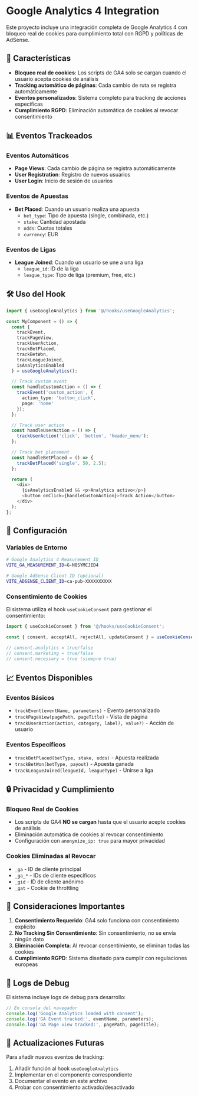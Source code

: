 # Google Analytics 4 Integration

Este proyecto incluye una integración completa de Google Analytics 4 con bloqueo real de cookies para cumplimiento total con RGPD y políticas de AdSense.

## 🚀 Características

- **Bloqueo real de cookies**: Los scripts de GA4 solo se cargan cuando el usuario acepta cookies de análisis
- **Tracking automático de páginas**: Cada cambio de ruta se registra automáticamente
- **Eventos personalizados**: Sistema completo para tracking de acciones específicas
- **Cumplimiento RGPD**: Eliminación automática de cookies al revocar consentimiento

## 📊 Eventos Trackeados

### Eventos Automáticos
- **Page Views**: Cada cambio de página se registra automáticamente
- **User Registration**: Registro de nuevos usuarios
- **User Login**: Inicio de sesión de usuarios

### Eventos de Apuestas
- **Bet Placed**: Cuando un usuario realiza una apuesta
  - `bet_type`: Tipo de apuesta (single, combinada, etc.)
  - `stake`: Cantidad apostada
  - `odds`: Cuotas totales
  - `currency`: EUR

### Eventos de Ligas
- **League Joined**: Cuando un usuario se une a una liga
  - `league_id`: ID de la liga
  - `league_type`: Tipo de liga (premium, free, etc.)

## 🛠️ Uso del Hook

```typescript
import { useGoogleAnalytics } from '@/hooks/useGoogleAnalytics';

const MyComponent = () => {
  const { 
    trackEvent, 
    trackPageView, 
    trackUserAction,
    trackBetPlaced,
    trackBetWon,
    trackLeagueJoined,
    isAnalyticsEnabled 
  } = useGoogleAnalytics();

  // Track custom event
  const handleCustomAction = () => {
    trackEvent('custom_action', {
      action_type: 'button_click',
      page: 'home'
    });
  };

  // Track user action
  const handleUserAction = () => {
    trackUserAction('click', 'button', 'header_menu');
  };

  // Track bet placement
  const handleBetPlaced = () => {
    trackBetPlaced('single', 50, 2.5);
  };

  return (
    <div>
      {isAnalyticsEnabled && <p>Analytics activo</p>}
      <button onClick={handleCustomAction}>Track Action</button>
    </div>
  );
};
```

## 🔧 Configuración

### Variables de Entorno
```bash
# Google Analytics 4 Measurement ID
VITE_GA_MEASUREMENT_ID=G-N8SYMCJED4

# Google AdSense Client ID (opcional)
VITE_ADSENSE_CLIENT_ID=ca-pub-XXXXXXXXXX
```

### Consentimiento de Cookies
El sistema utiliza el hook `useCookieConsent` para gestionar el consentimiento:

```typescript
import { useCookieConsent } from '@/hooks/useCookieConsent';

const { consent, acceptAll, rejectAll, updateConsent } = useCookieConsent();

// consent.analytics = true/false
// consent.marketing = true/false
// consent.necessary = true (siempre true)
```

## 📈 Eventos Disponibles

### Eventos Básicos
- `trackEvent(eventName, parameters)` - Evento personalizado
- `trackPageView(pagePath, pageTitle)` - Vista de página
- `trackUserAction(action, category, label?, value?)` - Acción de usuario

### Eventos Específicos
- `trackBetPlaced(betType, stake, odds)` - Apuesta realizada
- `trackBetWon(betType, payout)` - Apuesta ganada
- `trackLeagueJoined(leagueId, leagueType)` - Unirse a liga

## 🔒 Privacidad y Cumplimiento

### Bloqueo Real de Cookies
- Los scripts de GA4 **NO se cargan** hasta que el usuario acepte cookies de análisis
- Eliminación automática de cookies al revocar consentimiento
- Configuración con `anonymize_ip: true` para mayor privacidad

### Cookies Eliminadas al Revocar
- `_ga` - ID de cliente principal
- `_ga_*` - IDs de cliente específicos
- `_gid` - ID de cliente anónimo
- `_gat` - Cookie de throttling

## 🚨 Consideraciones Importantes

1. **Consentimiento Requerido**: GA4 solo funciona con consentimiento explícito
2. **No Tracking Sin Consentimiento**: Sin consentimiento, no se envía ningún dato
3. **Eliminación Completa**: Al revocar consentimiento, se eliminan todas las cookies
4. **Cumplimiento RGPD**: Sistema diseñado para cumplir con regulaciones europeas

## 📝 Logs de Debug

El sistema incluye logs de debug para desarrollo:

```javascript
// En consola del navegador
console.log('Google Analytics loaded with consent');
console.log('GA Event tracked:', eventName, parameters);
console.log('GA Page view tracked:', pagePath, pageTitle);
```

## 🔄 Actualizaciones Futuras

Para añadir nuevos eventos de tracking:

1. Añadir función al hook `useGoogleAnalytics`
2. Implementar en el componente correspondiente
3. Documentar el evento en este archivo
4. Probar con consentimiento activado/desactivado
